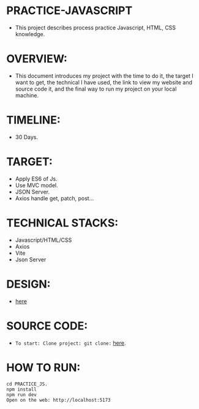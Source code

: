 # PRACTICE-JAVASCRIPT
  - This project describes process practice Javascript, HTML, CSS knowledge.
# **OVERVIEW:**
  - This document introduces my project with the time to do it, the target I want to get, the technical I have used, the link to view my website and source code it, and the final way to run my project on your   local machine.
# **TIMELINE:**
- 30 Days.
# **TARGET:**
- Apply ES6 of Js.
- Use MVC model.
- JSON Server.
- Axios handle get, patch, post...  
# **TECHNICAL STACKS:**
  - Javascript/HTML/CSS
     <br/>
  - Axios
     <br/>
  - Vite
     <br/>
  - Json Server
     <br/>
# **DESIGN:**  
- [here](https://www.figma.com/design/0mIHx1OBDpWd6PU6r188JJ/Data-Table-v2-(Community)?node-id=766-1348&node-type=frame&t=4WDHC7cpJGQthYSP-0)
# **SOURCE CODE:**
- `To start: Clone project: git clone:` [here](https://github.com/bunwg29/PRACTICE-JS).
# **HOW TO RUN:**
```
cd PRACTICE_JS.
npm install
npm run dev
Open on the web: http://localhost:5173
```

